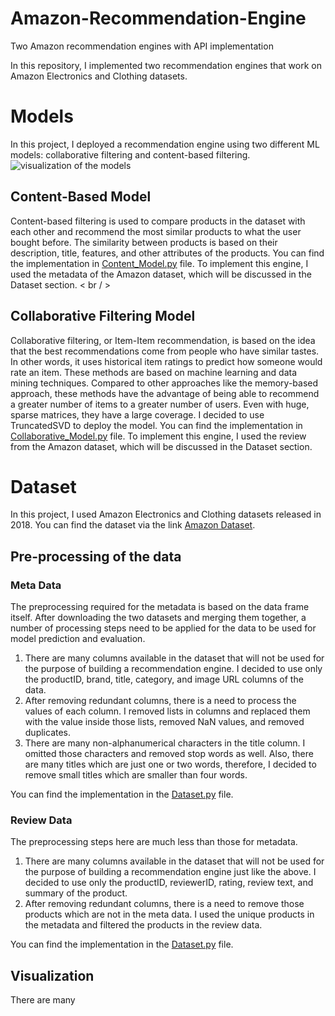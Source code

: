 # Amazon-Recommendation-Engine
Two Amazon recommendation engines with API implementation

In this repository, I implemented two recommendation engines that work on Amazon Electronics and Clothing datasets.

# Models
In this project, I deployed a recommendation engine using two different ML models: collaborative filtering and content-based filtering. 
![visualization of the models](https://miro.medium.com/v2/resize:fit:720/format:webp/0*Ys_g_6dpXLf9pWH6)

## Content-Based Model
Content-based filtering is used to compare products in the dataset with each other and recommend the most similar products to what the user bought before. The similarity between products is based on their description, title, features, and other attributes of the products. You can find the implementation in [Content_Model.py](Content_Model.py) file. To implement this engine, I used the metadata of the Amazon dataset, which will be discussed in the Dataset section. < br / >

## Collaborative Filtering Model
Collaborative filtering, or Item-Item recommendation, is based on the idea that the best recommendations come from people who have similar tastes. In other words, it uses historical item ratings to predict how someone would rate an item. These methods are based on machine learning and data mining techniques. Compared to other approaches like the memory-based approach, these methods have the advantage of being able to recommend a greater number of items to a greater number of users. Even with huge, sparse matrices, they have a large coverage. I decided to use TruncatedSVD to deploy the model. You can find the implementation in [Collaborative_Model.py](Collaborative_Model.py) file. To implement this engine, I used the review from the Amazon dataset, which will be discussed in the Dataset section.


# Dataset
In this project, I used Amazon Electronics and Clothing datasets released in 2018. You can find the dataset via the link [Amazon Dataset](https://cseweb.ucsd.edu/~jmcauley/datasets/amazon_v2/#files).

## Pre-processing of the data

### Meta Data
The preprocessing required for the metadata is based on the data frame itself. After downloading the two datasets and merging them together, a number of processing steps need to be applied for the data to be used for model prediction and evaluation.
1. There are many columns available in the dataset that will not be used for the purpose of building a recommendation engine. I decided to use only the productID, brand, title, category, and image URL columns of the data.
2. After removing redundant columns, there is a need to process the values of each column. I removed lists in columns and replaced them with the value inside those lists, removed NaN values, and removed duplicates.
3. There are many non-alphanumerical characters in the title column. I omitted those characters and removed stop words as well. Also, there are many titles which are just one or two words, therefore, I decided to remove small titles which are smaller than four words.
   
You can find the implementation in the [Dataset.py](Dataset.py) file.

### Review Data
The preprocessing steps here are much less than those for metadata.
1. There are many columns available in the dataset that will not be used for the purpose of building a recommendation engine just like the above. I decided to use only the productID, reviewerID, rating, review text, and summary of the product.
2. After removing redundant columns, there is a need to remove those products which are not in the meta data. I used the unique products in the metadata and filtered the products in the review data.
   
You can find the implementation in the [Dataset.py](Dataset.py) file.

## Visualization
There are many 




